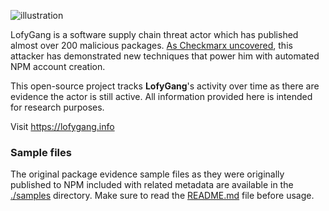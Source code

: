 ![illustration](https://user-images.githubusercontent.com/1287098/194329721-282ff9ce-1d4c-4bca-9001-0c2ffd0020c0.png)

LofyGang is a software supply chain threat actor which has published almost over 200 malicious packages. [As Checkmarx uncovered](https://bit.ly/lofygang), this attacker has demonstrated new techniques that power him with automated NPM account creation.

This open-source project tracks **LofyGang**'s activity over time as there are evidence the actor is still active. All information provided here is intended for research purposes.

Visit https://lofygang.info

### Sample files
The original package evidence sample files as they were originally published to NPM included with related metadata are available in the [./samples](https://github.com/checkmarx-security/lofygang/tree/master/samples) directory. Make sure to read the [README.md](https://github.com/checkmarx-security/lofygang/blob/master/samples/README.md) file before usage.
